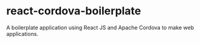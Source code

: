 # react-cordova-boilerplate
A boilerplate application using React JS and Apache Cordova to make web applications.
